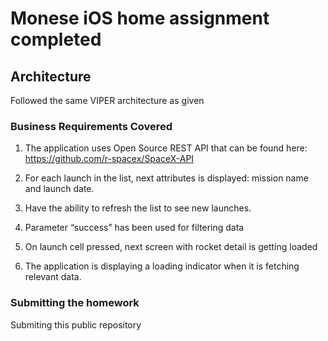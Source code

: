 Monese iOS home assignment completed
==========

## Architecture
Followed the same VIPER architecture as given

### Business Requirements Covered


1. The application uses Open Source REST API that can be found here: https://github.com/r-spacex/SpaceX-API

2. For each launch in the list, next attributes is displayed: mission name and launch date.

3. Have the ability to refresh the list to see new launches.

4. Parameter “success” has been used for filtering data

5. On launch cell pressed, next screen with rocket detail is getting loaded

6. The application is displaying a loading indicator when it is fetching relevant data.

### Submitting the homework

Submiting this public repository
